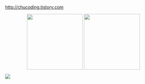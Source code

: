 http://chucoding.tistory.com
<p align="center">
  <img height="180em" src="https://github-readme-stats.vercel.app/api?username=chucoding&theme=vue-dark&show_icons=true" align = "center"/>
  <img height="180em" src="http://mazassumnida.wtf/api/v2/generate_badge?boj=shskid" align = "center"/>
</p>
<img src="https://github-readme-stats.vercel.app/api/top-langs/?username=chucoding&layout=demo" align="center"/>
</div>
